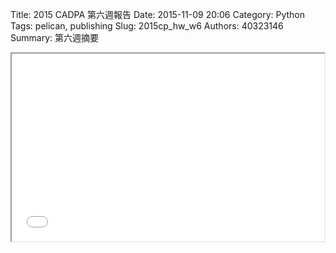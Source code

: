 Title: 2015 CADPA 第六週報告
Date: 2015-11-09 20:06
Category: Python
Tags: pelican, publishing
Slug: 2015cp_hw_w6
Authors: 40323146
Summary: 第六週摘要

<iframe src="40323146_cp_w6_p.html" width="500" height="300"></iframe>